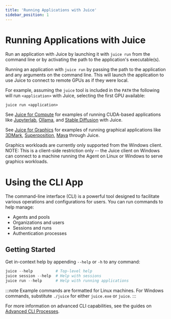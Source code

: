 ```yaml
---
title: 'Running Applications with Juice'
sidebar_position: 1
---
```


# Running Applications with Juice

Run an application with Juice by launching it with `juice run` from the command line or by activating the path to the application's executable(s).

Running an application with `juice run` by passing the path to the application and any arguments on the command line.  This will launch the application to use Juice to connect to remote GPUs as if they were local.

For example, assuming the `juice` tool is included in the `PATH` the following will run `<application>` with Juice, selecting the first GPU available:

~~~
juice run <application>
~~~

See [Juice for Compute](../juice-for-compute/index.md) for examples of running CUDA-based applications like [Jupyterlab](../juice-for-compute/jupyterlab.md), [Ollama](../juice-for-compute/ollama.md), and [Stable Diffusion](../juice-for-compute/stable-diffusion.md) with Juice.

See [Juice for Graphics](../juice-for-graphics/index.md) for examples of running graphical applications like [3DMark](../juice-for-graphics/3dmark.md), [Superposition](../juice-for-graphics/superposition.md), [Maya](../juice-for-graphics/maya.md) through Juice.

Graphics workloads are currently only supported from the Windows client.  NOTE: This is a client-side restriction only -- the Juice client on Windows can connect to a machine running the Agent on Linux or Windows to serve graphics workloads.

# Using the CLI App

The command-line interface (CLI) is a powerful tool designed to facilitate various operations and configurations for users. You can run commands to help manage:

- Agents and pools
- Organizations and users
- Sessions and runs
- Authentication processes

## Getting Started

Get in-context help by appending `--help` or `-h` to any command:

```powershell
juice --help          # Top-level help
juice session --help  # Help with sessions
juice run --help      # Help with running applications
```

:::note
Example commands are formatted for Linux machines. For Windows commands, substitute `./juice` for either `juice.exe` or `juice`.
:::

For more information on advanced CLI capabilities, see the guides on [Advanced CLI Processes](/docs/juice/pro-users/cli-app/advanced-cli/advanced-cli.md).
